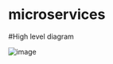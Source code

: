 # microservices

#High level diagram

![image](https://user-images.githubusercontent.com/14090712/154395597-13817897-2c0c-4557-b8e0-4bd657af2e04.png)
